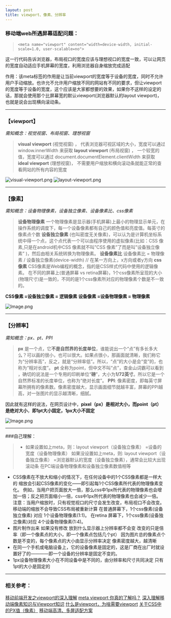 ```yaml
---
layout: post
title: viewport、像素、分辨率
---
```

### 移动端web所遇屏幕适配问题：
 
> ```<meta name="viewport" content="width=device-width, initial-scale=1.0, user-scalable=no">```

这一行代码告诉浏览器，布局视口的宽度应该与理想视口的宽度一致，可以让网页的宽度自动适应手机屏幕的宽度，利用浏览器自身缩放完成适配

作用：该meta标签的作用是让当前viewport的宽度等于设备的宽度，同时不允许用户手动缩放。也许允不允许用户缩放不同的网站有不同的要求，但让viewport的宽度等于设备的宽度，这个应该是大家都想要的效果，如果你不这样的设定的话，那就会使用那个比屏幕宽的默认viewport(浏览器默认的layout viewport)，也就是说会出现横向滚动条。

 ***
### 【viewport】
*需知概念：视觉视窗、布局视窗、理想视窗*
> **visual viewport** (视觉视窗) ，
代表浏览器可视区域的大小，宽度可以通过window.innerWidth 来获取
**layout viewport** (布局视窗) ，
一个较宽的值，宽度可以通过 document.documentElement.clientWidth 来获取
**ideal viewport** (理想视窗)，
不需要用户缩放和横向滚动条就能正常的查看网站的所有内容的宽度

![visual-viewport.png](http://upload-images.jianshu.io/upload_images/1644692-0b6fe1de5eccbd7e.png?imageMogr2/auto-orient/strip%7CimageView2/2/w/1240)
![layout-viewport.png](http://upload-images.jianshu.io/upload_images/1644692-8b6a708563b87429.png?imageMogr2/auto-orient/strip%7CimageView2/2/w/1240)

***
### 【像素】
*需知概念：设备物理像素，设备独立像素、设备像素比、css像素*
> **设备物理像素**
一个物理像素是显示器(手机屏幕)上最小的物理显示单元，在操作系统的调度下，每一个设备像素都有自己的颜色值和亮度值。每英寸的像素点个数
**设备独立像素**
(也叫密度无关像素)，可以认为是计算机坐标系统中得一个点，这个点代表一个可以由程序使用的虚拟像素(比如：CSS 像素,只是在android机中CSS 像素就不叫”CSS 像素”了而是叫”设备独立像素” )，然后由相关系统转换为物理像素。
**设备像素比**
设备像素比 = 物理像素 / 设备独立像素(device-width) // 在某一方向上，x方向或者y方向
**css像素**
CSS像素是Web编程的概念，指的是CSS样式代码中使用的逻辑像素。
在不同的屏幕上(普通屏幕 vs retina屏幕)，1个css像素所呈现的大小(物理尺寸)是一致的，不同的是1个css像素所对应的物理像素个数是不一致的。

 
**CSS像素 =设备独立像素 = 逻辑像素**
**设备像素 =设备物理像素 = 物理像素**


![Image.png](http://upload-images.jianshu.io/upload_images/1644692-b72c1f1e145596f5.png?imageMogr2/auto-orient/strip%7CimageView2/2/w/1240)

***
### 【分辨率】
*需知概念：px、pt、PPI*
> **px**
是一个点，它**不是自然界的长度单位**，谁能说出一个“点”有多长多大么？可以画的很小，也可以很大。如果点很小，那画面就清晰，我们称它为“分辨率高”，反之，就是“分辨率低”。所以，“点”的大小是会“变”的，也称为“相对长度”。
**pt**
全称为point，但中文不叫“点”，查金山词霸可以看到 ，确切的说法是一个专用的印刷单位“**磅**”，大小为**1/72英寸**。所以它是一个自然界标准的长度单位，也称为“绝对长度”。
**PPI**: 
像素密度，即每英寸屏幕所拥有的像素数。像素密度越大，显示画面细节就越丰富，屏幕的PPI越高，对一张图片的显示越清晰，细腻。

因此就有这样的说法，在网页设计中，**pixel（px）是相对大小，而point（pt）是绝对大小**，**即1pt大小固定，1px大小不固定**

![Image.png](http://upload-images.jianshu.io/upload_images/1644692-aaceac5e7ad62095.png?imageMogr2/auto-orient/strip%7CimageView2/2/w/1240)

***
###自己理解：
> - 如果设置如上meta，则：layout viewport（设备独立像素） =设备的宽度（设备物理像素）
如果没设置如上meta，则: layout viewport（设备独立像素） =浏览器默认的宽度（设备独立像素），通常会比较大出现滚动条
在PC端设备物理像素和设备独立像素数值相等
- CSS像素在不放大和缩小的情况下，在任何设备中的1个CSS像素都是一样大的
缩放会引起CSS像素的变化——即引起每1个CSS像素所代表的物理像素变化。
例如，当用户把页面放大一倍，那么css中1px所代表的物理像素也会增加一倍；反之把页面缩小一倍，css中1px所代表的物理像素也会减少一倍。
注意：当用户缩放时，只有视觉视口的尺寸会发生改变，布局视口不会改变。移动端的缩放不会导致CSS布局被重新计算
   在普通屏幕下，1个css像素(设备独立像素) 对应 1个设备物理像素(1:1)。
在retina 屏幕下，1个css像素(设备独立像素)对应 4个设备物理像素(1:4)。
- 图片制作出来 如果没有修改 放到什么显示器上分辨率都不会变
改变的只是倍率（即一个像素点的大小，即一个像素点包括几个pt）
因为图片总的像素点个数是不变的，每个像素点的大小由显示分辨率决定
像素密度越大，越清晰
- 在同一个手机或电脑设备上，它的设备像素是固定的，这是厂商在出厂时就设置好了的————即一个设备的分辨率是固定不变的。
- 1px设备物理像素大小在不同设备中是不同的，由分辨率和尺寸共同决定
只有1pt的大小是固定的

 ***
### 相关参考：
[移动前端开发之viewport的深入理解](http://www.cnblogs.com/2050/p/3877280.html)
[meta viewport 你真的了解吗？](http://yunkus.com/meta-viewport-usage/)
[深入理解移动端像素知识与Viewport知识](http://blog.csdn.net/aiolos1111/article/details/51967744)
[什么是viewport，为啥需要viewport](http://www.myexception.cn/mobile/428756.html)
[关于CSS中的PX值（像素）](http://www.cnblogs.com/xujanus/p/5659800.html)
[移动端高清、多屏适配方案](http://www.html-js.com/article/Mobile-terminal-H5-mobile-terminal-HD-multi-screen-adaptation-scheme%203041)
